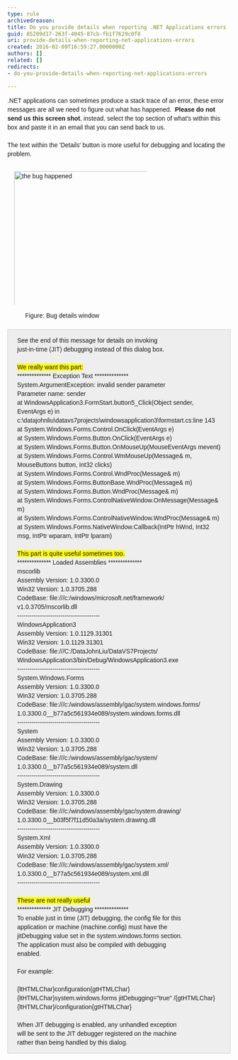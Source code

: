 ```yaml
---
type: rule
archivedreason: 
title: Do you provide details when reporting .NET Applications errors
guid: 85289d17-263f-4045-87cb-fb1f7629c0f8
uri: provide-details-when-reporting-net-applications-errors
created: 2016-02-09T16:59:27.0000000Z
authors: []
related: []
redirects:
- do-you-provide-details-when-reporting-net-applications-errors

---
```



<p style="box-sizing&#58;border-box;word-wrap&#58;break-word;word-break&#58;break-word;font-family&#58;arial, sans-serif;font-size&#58;14px;line-height&#58;20.02px;">.NET applications can sometimes produce a stack trace of an error, these error messages are all we need to figure out what has happened.&#160;&#160;<strong>Please do not send us this screen shot</strong>, instead, select the top section of what's within this box and paste it in an email that you can send back to us.<br style="box-sizing&#58;border-box;"><br style="box-sizing&#58;border-box;">The text within the 'Details' button is more useful for debugging and locating the problem.</p><dl class="image" style="box-sizing&#58;border-box;margin-top&#58;0px;margin-bottom&#58;20px;font-family&#58;arial, sans-serif;font-size&#58;14px;line-height&#58;20.02px;"><dt style="box-sizing&#58;border-box;line-height&#58;1.42857;"><img src="https&#58;//www.ssw.com.au/ssw/Standards/Support/Images/DotNetDebug2.GIF" alt="the bug happened" width="440" height="321" style="box-sizing&#58;border-box;vertical-align&#58;middle;max-width&#58;100%;padding&#58;10px;width&#58;auto;margin&#58;5px;background-image&#58;none;background-attachment&#58;scroll;background-position&#58;0px 0px;background-repeat&#58;repeat;" /></dt><dd style="box-sizing&#58;border-box;line-height&#58;1.42857;">Figure&#58; Bug details window</dd></dl><div class="greybox" style="box-sizing&#58;border-box;padding&#58;1em 1.5em;margin-top&#58;10px;margin-bottom&#58;10px;border&#58;1px solid #cccccc;clear&#58;both;font-family&#58;arial, sans-serif;font-size&#58;14px;line-height&#58;20.02px;background&#58;#eeeeee;">See the end of this message for details on invoking&#160;<br style="box-sizing&#58;border-box;">just-in-time (JIT) debugging instead of this dialog box.<br style="box-sizing&#58;border-box;"><br style="box-sizing&#58;border-box;"><span style="box-sizing&#58;border-box;background-color&#58;#ffff00;">We really want this part&#58;</span><br style="box-sizing&#58;border-box;">************** Exception Text **************<br style="box-sizing&#58;border-box;">System.ArgumentException&#58; invalid sender parameter<br style="box-sizing&#58;border-box;">Parameter name&#58; sender<br style="box-sizing&#58;border-box;">at WindowsApplication3.FormStart.button5_Click(Object sender, EventArgs e) in c&#58;\datajohnliu\datavs7projects\windowsapplication3\formstart.cs&#58;line 143<br style="box-sizing&#58;border-box;">at System.Windows.Forms.Control.OnClick(EventArgs e)<br style="box-sizing&#58;border-box;">at System.Windows.Forms.Button.OnClick(EventArgs e)<br style="box-sizing&#58;border-box;">at System.Windows.Forms.Button.OnMouseUp(MouseEventArgs mevent)<br style="box-sizing&#58;border-box;">at System.Windows.Forms.Control.WmMouseUp(Message&amp; m, MouseButtons button, Int32 clicks)<br style="box-sizing&#58;border-box;">at System.Windows.Forms.Control.WndProc(Message&amp; m)<br style="box-sizing&#58;border-box;">at System.Windows.Forms.ButtonBase.WndProc(Message&amp; m)<br style="box-sizing&#58;border-box;">at System.Windows.Forms.Button.WndProc(Message&amp; m)<br style="box-sizing&#58;border-box;">at System.Windows.Forms.ControlNativeWindow.OnMessage(Message&amp; m)<br style="box-sizing&#58;border-box;">at System.Windows.Forms.ControlNativeWindow.WndProc(Message&amp; m)<br style="box-sizing&#58;border-box;">at System.Windows.Forms.NativeWindow.Callback(IntPtr hWnd, Int32 msg, IntPtr wparam, IntPtr lparam)<br style="box-sizing&#58;border-box;"><br style="box-sizing&#58;border-box;"><span style="box-sizing&#58;border-box;background-color&#58;#ffff00;">This part is quite useful sometimes too.</span><br style="box-sizing&#58;border-box;">************** Loaded Assemblies **************<br style="box-sizing&#58;border-box;">mscorlib<br style="box-sizing&#58;border-box;">Assembly Version&#58; 1.0.3300.0<br style="box-sizing&#58;border-box;">Win32 Version&#58; 1.0.3705.288<br style="box-sizing&#58;border-box;">CodeBase&#58; file&#58;///c&#58;/windows/microsoft.net/framework/ v1.0.3705/mscorlib.dll<br style="box-sizing&#58;border-box;">----------------------------------------<br style="box-sizing&#58;border-box;">WindowsApplication3<br style="box-sizing&#58;border-box;">Assembly Version&#58; 1.0.1129.31301<br style="box-sizing&#58;border-box;">Win32 Version&#58; 1.0.1129.31301<br style="box-sizing&#58;border-box;">CodeBase&#58; file&#58;///C&#58;/DataJohnLiu/DataVS7Projects/ WindowsApplication3/bin/Debug/WindowsApplication3.exe<br style="box-sizing&#58;border-box;">----------------------------------------<br style="box-sizing&#58;border-box;">System.Windows.Forms<br style="box-sizing&#58;border-box;">Assembly Version&#58; 1.0.3300.0<br style="box-sizing&#58;border-box;">Win32 Version&#58; 1.0.3705.288<br style="box-sizing&#58;border-box;">CodeBase&#58; file&#58;///c&#58;/windows/assembly/gac/system.windows.forms/ 1.0.3300.0__b77a5c561934e089/system.windows.forms.dll<br style="box-sizing&#58;border-box;">----------------------------------------<br style="box-sizing&#58;border-box;">System<br style="box-sizing&#58;border-box;">Assembly Version&#58; 1.0.3300.0<br style="box-sizing&#58;border-box;">Win32 Version&#58; 1.0.3705.288<br style="box-sizing&#58;border-box;">CodeBase&#58; file&#58;///c&#58;/windows/assembly/gac/system/ 1.0.3300.0__b77a5c561934e089/system.dll<br style="box-sizing&#58;border-box;">----------------------------------------<br style="box-sizing&#58;border-box;">System.Drawing<br style="box-sizing&#58;border-box;">Assembly Version&#58; 1.0.3300.0<br style="box-sizing&#58;border-box;">Win32 Version&#58; 1.0.3705.288<br style="box-sizing&#58;border-box;">CodeBase&#58; file&#58;///c&#58;/windows/assembly/gac/system.drawing/ 1.0.3300.0__b03f5f7f11d50a3a/system.drawing.dll<br style="box-sizing&#58;border-box;">----------------------------------------<br style="box-sizing&#58;border-box;">System.Xml<br style="box-sizing&#58;border-box;">Assembly Version&#58; 1.0.3300.0<br style="box-sizing&#58;border-box;">Win32 Version&#58; 1.0.3705.288<br style="box-sizing&#58;border-box;">CodeBase&#58; file&#58;///c&#58;/windows/assembly/gac/system.xml/ 1.0.3300.0__b77a5c561934e089/system.xml.dll<br style="box-sizing&#58;border-box;">----------------------------------------<br style="box-sizing&#58;border-box;"><br style="box-sizing&#58;border-box;"><span style="box-sizing&#58;border-box;background-color&#58;#ffff00;">These are not really useful</span><br style="box-sizing&#58;border-box;">************** JIT Debugging **************<br style="box-sizing&#58;border-box;">To enable just in time (JIT) debugging, the config file for this<br style="box-sizing&#58;border-box;">application or machine (machine.config) must have the<br style="box-sizing&#58;border-box;">jitDebugging value set in the system.windows.forms section.<br style="box-sizing&#58;border-box;">The application must also be compiled with debugging<br style="box-sizing&#58;border-box;">enabled.<br style="box-sizing&#58;border-box;"><br style="box-sizing&#58;border-box;">For example&#58;<br style="box-sizing&#58;border-box;"><br style="box-sizing&#58;border-box;">{ltHTMLChar}configuration{gtHTMLChar}<br style="box-sizing&#58;border-box;">{ltHTMLChar}system.windows.forms jitDebugging=&quot;true&quot; /{gtHTMLChar}<br style="box-sizing&#58;border-box;">{ltHTMLChar}/configuration{gtHTMLChar}<br style="box-sizing&#58;border-box;"><br style="box-sizing&#58;border-box;">When JIT debugging is enabled, any unhandled exception<br style="box-sizing&#58;border-box;">will be sent to the JIT debugger registered on the machine<br style="box-sizing&#58;border-box;">rather than being handled by this dialog.​</div>
<br><excerpt class='endintro'></excerpt><br>



